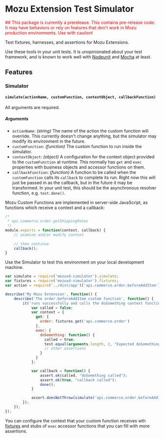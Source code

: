 # Mozu Extension Test Simulator

<span style="color:red">
## This package is currently a prerelease.
This contains pre-release code. It may have behaviors or rely on features that don't work in Mozu production environments. Use with caution!
</span>

Test fixtures, harnesses, and assertions for Mozu Extensions.

Use these tools in your unit tests. It is unopinionated about your test framework, and is known to work well with [Nodeunit](https://github.com/caolan/nodeunit) and [Mocha](http://mochajs.org/) at least.

## Features

### Simulator

#### `simulate(actionName, customFunction, contextObject, callbackFunction)`
All arguments are required.
##### Arguments
 - `actionName`: *(string)* The name of the action the custom function will override. This currently doesn't change anything, but the simulator may modify its environment in the future.
 - `customFunction`: *(function)* The custom function to run inside the simulator.
 - `contextObject`: *(object)* A configuration for the context object provided to the `customFunction` at runtime. This normally has `get` and `exec` properties with business objects and accessor functions on them.
 - `callbackFunction`: *(function)* A function to be called when the `customFunction` calls its `callback` to complete its run. Right now this will just be passed in as the callback, but in the future it may be transformed. In your unit test, this should be the asynchronous resolver function, e.g. `test.done()`.

Mozu Custom Functions are implemented in server-side JavaScript, as functions which receive a context and a callback:

```js
/*
 * api.commerce.order.getShippingRates
 */
module.exports = function(context, callback) {
    // examine and/or modify context
    
    // then continue
    callback();
}
```

Use the Simulator to test this environment on your local development machine.

```js
var simulate = require('mozuxd-simulator').simulate;
var fixtures = require('mozuxd-simulator').fixtures;
var action = require('../dist/app')['api.commerce.order.beforeAddItem'];

describe('My Mozu Extension', function() {
    describe('The order.beforeAddItem custom function', function() {
        it('runs successfully and calls the doSomething context function', function(done) {
            var called = false;
            var context = {
              get: {
                order: fixtures.get('api.commerce.order')
              },
              exec: {
                doSomething: function() {
                  called = true;
                  test.equal(arguments.length, 2, "Expected doSomething function to receive 2 parameters.");
                  // other assertions
                }
              }
            };

            var callback = function() {
                assert.ok(called, "doSomething called");
                assert.ok(true, "callback called");
                done();
            }

            assert.doesNotThrow(simulate('api.commerce.order.beforeAddItem', action.customFunction, context, callback));
        });
    });
});
```

You can configure the context that your custom function receives wth [fixtures](#Fixtures) and stubs of `exec` accessor functions that you can fill with more assertions.